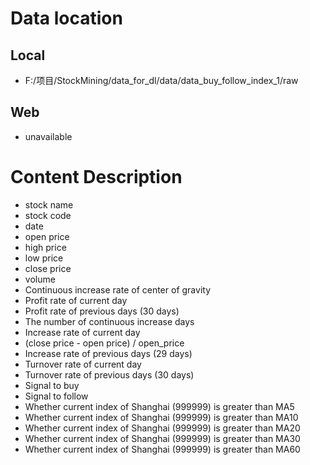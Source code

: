 # Data location

## Local

* F:/项目/StockMining/data_for_dl/data/data_buy_follow_index_1/raw

## Web

* unavailable

# Content Description

* stock name
* stock code
* date
* open price
* high price
* low price
* close price
* volume
* Continuous increase rate of center of gravity
* Profit rate of current day
* Profit rate of previous days (30 days)
* The number of continuous increase days
* Increase rate of current day
* (close price - open price) / open_price
* Increase rate of previous days (29 days)
* Turnover rate of current day
* Turnover rate of previous days (30 days)
* Signal to buy
* Signal to follow
* Whether current index of Shanghai (999999) is greater than MA5
* Whether current index of Shanghai (999999) is greater than MA10
* Whether current index of Shanghai (999999) is greater than MA20
* Whether current index of Shanghai (999999) is greater than MA30
* Whether current index of Shanghai (999999) is greater than MA60